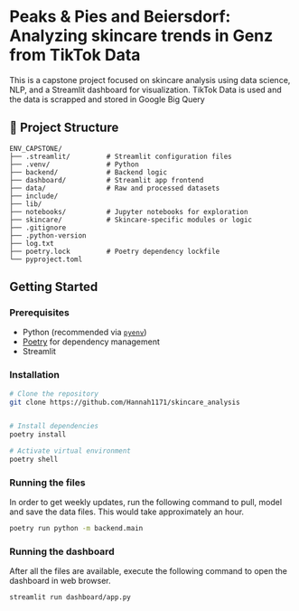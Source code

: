 # Peaks & Pies and Beiersdorf: Analyzing skincare trends in Genz from TikTok Data


This is a capstone project focused on skincare analysis using data science, NLP, and a Streamlit dashboard for visualization. TikTok Data is used and the data is scrapped and stored in Google Big Query

## 📁 Project Structure
```
ENV_CAPSTONE/
├── .streamlit/         # Streamlit configuration files
├── .venv/              # Python 
├── backend/            # Backend logic
├── dashboard/          # Streamlit app frontend
├── data/               # Raw and processed datasets
├── include/            
├── lib/              
├── notebooks/          # Jupyter notebooks for exploration
├── skincare/           # Skincare-specific modules or logic
├── .gitignore
├── .python-version
├── log.txt            
├── poetry.lock         # Poetry dependency lockfile
└── pyproject.toml    

 ```




## Getting Started

### Prerequisites

- Python (recommended via [`pyenv`](https://github.com/pyenv/pyenv))
- [Poetry](https://python-poetry.org/) for dependency management
- Streamlit

### Installation

```bash
# Clone the repository
git clone https://github.com/Hannah1171/skincare_analysis


# Install dependencies
poetry install

# Activate virtual environment
poetry shell
```

### Running the files
In order to get weekly updates, run the following command to pull, model and save the data files. This would take approximately an hour.
```bash
poetry run python -m backend.main
```

### Running the dashboard
After all the files are available, execute the following command to open the dashboard in web browser.
```bash
streamlit run dashboard/app.py
```
